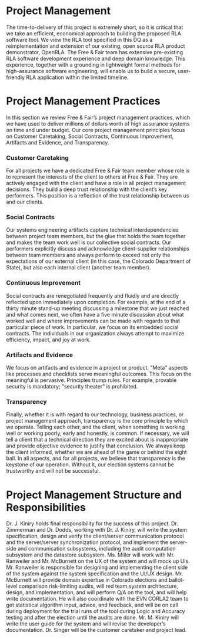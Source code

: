 Project Management
==================

The time-to-delivery of this project is extremely short, so it is
critical that we take an efficient, economical approach to building
the proposed RLA software tool. We view the RLA tool specified in this
DQ as a reimplementation and extension of our existing, open source
RLA product demonstrator, OpenRLA. The Free & Fair team has extensive
pre-existing RLA software development experience and deep domain
knowledge. This experience, together with a grounding in lightweight
formal methods for high-assurance software engineering, will enable us
to build a secure, user-friendly RLA application within the limited
timeline.

Project Management Practices
============================

In this section we review Free & Fair’s project management practices,
which we have used to deliver millions of dollars worth of high
assurance systems on time and under budget. Our core project
management principles focus on Customer Caretaking, Social Contracts,
Continuous Improvement, Artifacts and Evidence, and Transparency.

### Customer Caretaking

For all projects we have a dedicated Free & Fair team member whose
role is to represent the interests of the client to others at Free &
Fair. They are actively engaged with the client and have a role in all
project management decisions. They build a deep trust relationship
with the client’s key performers. This position is a reflection of the
trust relationship between us and our clients.

### Social Contracts

Our systems engineering artifacts capture technical interdependencies
between project team members, but the glue that holds the team
together and makes the team work well is our collective social
contracts. Our performers explicitly discuss and acknowledge
client-supplier relationships between team members and always perform
to exceed not only the expectations of our external client (in this
case, the Colorado Department of State), but also each internal client
(another team member).

### Continuous Improvement 

Social contracts are renegotiated frequently and fluidly and are
directly reflected upon immediately upon completion. For example, at
the end of a thirty minute stand-up meeting discussing a milestone
that we just reached and what comes next, we often have a five minute
discussion about what worked well and where improvements can be made
with regards to that particular piece of work. In particular, we focus
on its embedded social contracts. The individuals in our organization
always attempt to maximize efficiency, impact, and joy at work.

### Artifacts and Evidence 

We focus on artifacts and evidence in a project or product. "Meta"
aspects like processes and checklists serve meaningful outcomes. This
focus on the meaningful is pervasive. Principles trump rules.  For
example, provable security is mandatory; "security theater" is
prohibited.

### Transparency

Finally, whether it is with regard to our technology, business
practices, or project management approach, transparency is the core
principle by which we operate. Telling each other, and the client,
when something is working well or working poorly, early and honestly,
is common. If necessary, we will tell a client that a technical
direction they are excited about is inappropriate and provide
objective evidence to justify that conclusion. We always keep the
client informed, whether we are ahead of the game or behind the eight
ball. In all aspects, and for all projects, we believe that
transparency is the keystone of our operation. Without it, our
election systems cannot be trustworthy and will not be successful.

Project Management Structure and Responsibilities
=================================================

Dr. J. Kiniry holds final responsibility for the success of this
project.  Dr. Zimmerman and Dr. Dodds, working with Dr. J. Kiniry,
will write the system specification, design and verify the
client/server communication protocol and the server/server
synchronization protocol, and implement the server-side and
communication subsystems, including the audit computation subsystem
and the datastore subsystem. Ms. Miller will work with Mr. Ranweiler
and Mr. McBurnett on the UX of the system and will mock up
UIs. Mr. Ranweiler is responsible for designing and implementing the
client side of the system against the system specification and the
UI/UX design. Mr. McBurnett will provide domain expertise in Colorado
elections and ballot-level comparison risk-limiting audits, will red
team system architecture, design, and implementation, and will perform
Q/A on the tool, and will help write documentation. He will also
coordinate with the EVN CORLA2 team to get statistical algorithm
input, advice, and feedback, and will be on call during deployment for
the trial runs of the tool during Logic and Accuracy testing and after
the election until the audits are done. Mr. M. Kiniry will write the
user guide for the system and will revise the developer’s
documentation. Dr. Singer will be the customer caretaker and project
lead.
